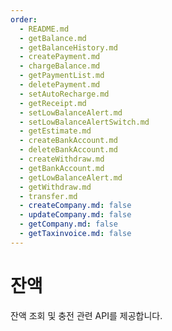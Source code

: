 ```yaml
---
order:
  - README.md
  - getBalance.md
  - getBalanceHistory.md
  - createPayment.md
  - chargeBalance.md
  - getPaymentList.md
  - deletePayment.md
  - setAutoRecharge.md
  - getReceipt.md
  - setLowBalanceAlert.md
  - setLowBalanceAlertSwitch.md
  - getEstimate.md
  - createBankAccount.md
  - deleteBankAccount.md
  - createWithdraw.md
  - getBankAccount.md
  - getLowBalanceAlert.md
  - getWithdraw.md
  - transfer.md
  - createCompany.md: false
  - updateCompany.md: false
  - getCompany.md: false
  - getTaxinvoice.md: false
---
```


# 잔액

잔액 조회 및 충전 관련 API를 제공합니다.

